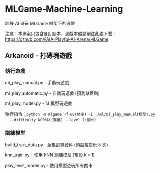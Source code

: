 # MLGame-Machine-Learning
訓練 AI 遊玩 MLGame 框架下的遊戲

注意：本專案只包含自訂腳本，遊戲本體請前往此處下載：https://github.com/PAIA-Playful-AI-Arena/MLGame

## Arkanoid - 打磚塊遊戲

### 執行遊戲

ml_play_manual.py - 手動玩遊戲

ml_play_automatic.py - 自動玩遊戲 (預測球落點)

ml_play_model.py - AI 模型玩遊戲

執行指令：```python -m mlgame -f 60(幀率) -i ./ml/ml_play_manual(類型).py . --difficulty NORMAL(難度) --level 1(關卡)```

### 訓練模型

build_train_data.py - 蒐集訓練資料 (預設每關玩 5 次)

knn_train.py - 使用 KNN 訓練模型 (預設 k = 1)

play_level_model.py - 使用模型遊玩所有關卡
